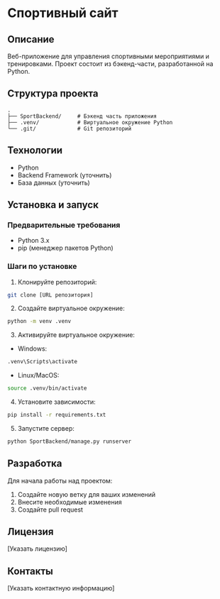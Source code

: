 # Спортивный сайт

## Описание
Веб-приложение для управления спортивными мероприятиями и тренировками. Проект состоит из бэкенд-части, разработанной на Python.

## Структура проекта
```
.
├── SportBackend/     # Бэкенд часть приложения
├── .venv/            # Виртуальное окружение Python
└── .git/             # Git репозиторий
```

## Технологии
- Python
- Backend Framework (уточнить)
- База данных (уточнить)

## Установка и запуск

### Предварительные требования
- Python 3.x
- pip (менеджер пакетов Python)

### Шаги по установке
1. Клонируйте репозиторий:
```bash
git clone [URL репозитория]
```

2. Создайте виртуальное окружение:
```bash
python -m venv .venv
```

3. Активируйте виртуальное окружение:
- Windows:
```bash
.venv\Scripts\activate
```
- Linux/MacOS:
```bash
source .venv/bin/activate
```

4. Установите зависимости:
```bash
pip install -r requirements.txt
```

5. Запустите сервер:
```bash
python SportBackend/manage.py runserver
```

## Разработка
Для начала работы над проектом:
1. Создайте новую ветку для ваших изменений
2. Внесите необходимые изменения
3. Создайте pull request

## Лицензия
[Указать лицензию]

## Контакты
[Указать контактную информацию] 